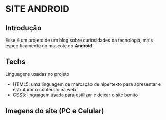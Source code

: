<h1>SITE ANDROID</h1>


<h2>Introdução</h2>
<p>Esse é um projeto de um blog sobre curiosidades da tecnologia, mais especificamente do mascote do <strong>Android</strong>.</p>
<h2>Techs</h2>
<p>Linguagens usadas no projeto</p>
<ul>
    <li>HTML5:  uma linguagem de marcação de hipertexto para apresentar e estruturar o conteúdo na web</li>
    <li>CSS3: linguagem usada para estilizar e deixar o site bonito</li>
</ul>
<h2>Imagens do site (PC e Celular)</h2>
